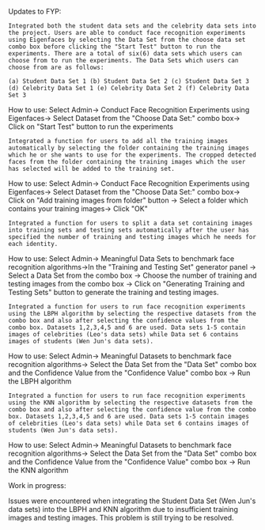 Updates to FYP:

    Integrated both the student data sets and the celebrity data sets into the project. Users are able to conduct face recognition experiments using Eigenfaces by selecting the Data Set from the choose data set combo box before clicking the "Start Test" button to run the experiments. There are a total of six(6) data sets which users can choose from to run the experiments. The Data Sets which users can choose from are as follows:

    (a) Student Data Set 1 (b) Student Data Set 2 (c) Student Data Set 3  (d) Celebrity Data Set 1 (e) Celebrity Data Set 2 (f) Celebrity Data Set 3

How to use:
Select Admin-> Conduct Face Recognition Experiments using Eigenfaces-> Select Dataset from the "Choose Data Set:" combo box-> Click on "Start Test" button to run the experiments

    Integrated a function for users to add all the training images automatically by selecting the folder containing the training images which he or she wants to use for the experiments. The cropped detected faces from the folder containing the training images which the user has selected will be added to the training set.

How to use: Select Admin-> Conduct Face Recognition Experiments using Eigenfaces-> Select Dataset from the "Choose Data Set:" combo box-> Click on "Add training images from folder" button -> Select a folder which contains your training images-> Click "OK"

    Integrated a function for users to split a data set containing images into training sets and testing sets automatically after the user has specified the number of training and testing images which he needs for each identity.

How to use: Select Admin-> Meaningful Data Sets to benchmark face recognition algorithms->In the "Training and Testing Set" generator panel -> Select a Data Set from the combo box -> Choose the number of training and testing images from the combo box -> Click on "Generating Training and Testing Sets" button to generate the training and testing images.

    Integrated a function for users to run face recognition experiments using the LBPH algorithm by selecting the respective datasets from the combo box and also after selecting the confidence values from the combo box. Datasets 1,2,3,4,5 and 6 are used. Data sets 1-5 contain images of celebrities (Leo's data sets) while Data set 6 contains images of students (Wen Jun's data sets).

How to use:
Select Admin-> Meaningful Datasets to benchmark face recognition algorithms-> Select the Data Set from the "Data Set" combo box and the Confidence Value from the "Confidence Value" combo box -> Run the LBPH algorithm

    Integrated a function for users to run face recognition experiments using the KNN algorithm by selecting the respective datasets from the combo box and also after selecting the confidence value from the combo box. Datasets 1,2,3,4,5 and 6 are used. Data sets 1-5 contain images of celebrities (Leo's data sets) while Data set 6 contains images of students (Wen Jun's data sets).

How to use:
Select Admin-> Meaningful Datasets to benchmark face recognition algorithms-> Select the Data Set from the "Data Set" combo box and the Confidence Value from the "Confidence Value" combo box -> Run the KNN algorithm

Work in progress:

Issues were encountered when integrating the Student Data Set (Wen Jun's data sets) into the LBPH and KNN algorithm due to insufficient training images and testing images. This problem is still trying to be resolved.